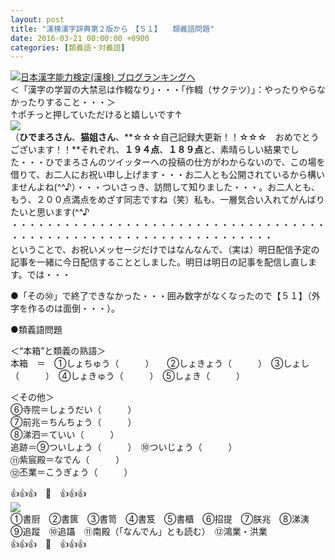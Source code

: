 ```yaml
---
layout: post
title: "漢検漢字辞典第２版から　【５１】　　類義語問題"
date: 2016-03-21 00:00:00 +0900
categories: [類義語・対義語]
---
```


[![](/syuusyuu9701/assets/images/漢検漢字辞典第２版から-【５１】-類義語問題-br_c_3028_1.gif)](http://blog.with2.net/link.php?1659096:3028 "日本漢字能力検定(漢検) ブログランキングへ")[日本漢字能力検定(漢検) ブログランキングへ](http://blog.with2.net/link.php?1659096:3028)  
＜「漢字の学習の大禁忌は作輟なり」・・・「作輟（サクテツ）」：やったりやらなかったりすること・・・＞  
↑ポチっと押していただけると嬉しいです↑  
![](/syuusyuu9701/assets/images/漢検漢字辞典第２版から-【５１】-類義語問題-210b117052eacc96a816c69d984b6710.png)  
（**ひでまろさん**、**猫姐さん**、**☆☆☆自己記録大更新！！☆☆☆　おめでとうございます！！**それぞれ、**１９４点**、**１８９点**と、素晴らしい結果でした・・・ひでまろさんのツイッターへの投稿の仕方がわからないので、この場を借りて、お二人にお祝い申し上げます・・・お二人とも公開されているから構いませんよね(^^♪）・・・ついさっき、訪問して知りました・・・。お二人とも、もう、２００点満点をめざす同志ですね（笑）私も、一層気合い入れてがんばりたいと思います(^^♪  
・・・・・・・・・・・・・・・・・・・・・・・・・・・・・・・・・・・・・・・・・・・・・・・・・・・・・・・・・・・・・・・・・・  
ということで、お祝いメッセージだけではなんなんで、（実は）明日配信予定の記事を一緒に今日配信することとしました。明日は明日の記事を配信し直します。では・・・  
  
●「その㊿」で終了できなかった・・・囲み数字がなくなったので【５１】（外字を作るのは面倒・・・）。  
  
●類義語問題  
  
＜“本箱”と類義の熟語＞  
本箱　＝　①しょちゅう（　　　）　　②しょきょう（　　　）　③しょし（　　　）　④しょきゅう（　　　）　⑤しょき（　　　）  
  
＜その他＞  
⑥寺院＝しょうだい（　　　）  
⑦前兆＝ちんちょう（　　　）  
⑧涕泗＝ていい（　　　）  
追跡＝⑨ついしょう（　　　）　⑩ついじょう（　　　）  
⑪紫宸殿＝なでん（　　　）　  
⑫丕業＝こうぎょう（　　　）  
  
👍👍👍　🐒　👍👍👍  
![](/syuusyuu9701/assets/images/漢検漢字辞典第２版から-【５１】-類義語問題-262bcb24e99a6d87bbc429e57ad35c58.png)  
①書厨　②書篋　③書笥　④書笈　⑤書櫃　⑥招提　⑦朕兆　⑧涕洟　⑨追蹤　⑩追躡　⑪南殿（「なんでん」とも読む）　⑫鴻業・洪業  
👍👍👍　🐒　👍👍👍  